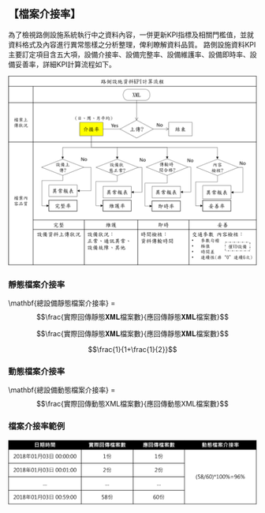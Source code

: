 ## 【檔案介接率】


   為了檢視路側設施系統執行中之資料內容，一併更新KPI指標及相關門檻值，並就資料格式及內容進行異常態樣之分析整理，俾利瞭解資料品質。
路側設施資料KPI主要訂定項目含五大項，設備介接率、設備完整率、設備維護率、設備即時率、設備妥善率，詳細KPI計算流程如下。

     
     
   ![路側設施資料檔案介接率KPI計算流程](https://github.com/trafficmotc/UploadInformation/blob/master/KPI/KPI%E8%A8%88%E7%AE%97%E6%B5%81%E7%A8%8B%E4%B9%8B%E4%BB%8B%E6%8E%A5%E7%8E%87.png)
     



### 靜態檔案介接率



 \mathbf{總設備靜態檔案介接率} =$$\frac{實際回傳靜態𝐗𝐌𝐋檔案數}{應回傳靜態𝐗𝐌𝐋檔案數}$$




$$\frac{實際回傳靜態𝐗𝐌𝐋檔案數}{應回傳靜態𝐗𝐌𝐋檔案數}$$

$$\frac{1}{1+\frac{1}{2}}$$

     

### 動態檔案介接率

     

 \mathbf{總設備動態檔案介接率} =$$\frac{實際回傳動態XML檔案數}{應回傳動態XML檔案數}$$



### 檔案介接率範例
   
   ![](https://github.com/trafficmotc/UploadInformation/blob/master/KPI/%E4%BB%8B%E6%8E%A5%E7%8E%87%E7%AF%84%E4%BE%8B%E5%9C%96.png)

